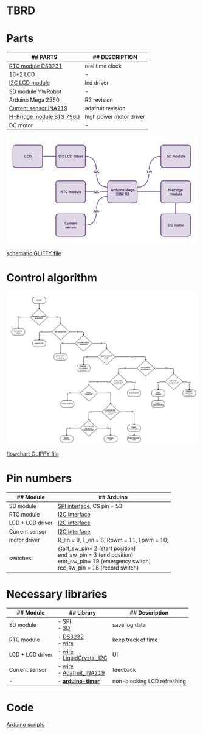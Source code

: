 # TBRD

# Parts
| ## **PARTS**                                                                                                                | ## DESCRIPTION          |
| --------------------------------------------------------------------------------------------------------------------------- | ----------------------- |
| [RTC module DS3231](https://datasheets.maximintegrated.com/en/ds/DS3231.pdf)                                                | real time clock         |
| 16*2 LCD                                                                                                                    | -                       |
| [I2C LCD module](https://opencircuit.shop/resources/file/da88acc1702a90667728fcf4ac9c75c455475706466/I2C-LCD-interface.pdf) | lcd driver              |
| SD module YWRobot                                                                                                           | -                       |
| Arduino Mega 2560                                                                                                           | R3 revision             |
| [Current sensor INA219](https://cdn-learn.adafruit.com/downloads/pdf/adafruit-ina219-current-sensor-breakout.pdf)           | adafruit revision       |
| [H-Bridge module BTS 7960](https://www.handsontec.com/dataspecs/module/BTS7960%20Motor%20Driver.pdf)                        | high power motor driver |
| DC motor                                                                                                                    | -                       |




![Circuit schematic](./circuit.png)

[schematic GLIFFY file](./TBRD_parts.gliffy)





# Control algorithm


![controller flowchart](./algorithm.jpeg)

[flowchart GLIFFY file](./TBRD_control.gliffy)



# Pin numbers
| ## Module        | ## **Arduino**                                                                                                                            |
| ---------------- | ----------------------------------------------------------------------------------------------------------------------------------------- |
| SD module        | [SPI interface](https://www.arduino.cc/en/reference/SPI), CS pin = 53                                                                     |
| RTC module       | [I2C interface](https://www.arduino.cc/en/reference/wire)                                                                                 |
| LCD + LCD driver | [I2C interface](https://www.arduino.cc/en/reference/wire)                                                                                 |
| Current sensor   | [I2C interface](https://www.arduino.cc/en/reference/wire)                                                                                 |
| motor driver     | R_en = 9, L_en = 8, Rpwm = 11,  Lpwm = 10;                                                                                                |
| switches         | start_sw_pin= 2 (start position)<br>end_sw_pin = 3 (end position)<br>emr_sw_pin= 19 (emergency switch)<br>rec_sw_pin = 18 (record switch) |




# Necessary libraries
| ## Module        | ## Library                                                                                                                                                 | ## Description              |
| ---------------- | ---------------------------------------------------------------------------------------------------------------------------------------------------------- | --------------------------- |
| SD module        | - [SPI](https://github.com/arduino/ArduinoCore-avr/tree/master/libraries/SPI)<br>- [SD](https://github.com/arduino-libraries/SD)                           | save log data               |
| RTC module       | - [DS3232](https://github.com/JChristensen/DS3232RTC)<br>- [wire](https://github.com/arduino/ArduinoCore-avr/tree/master/libraries/Wire)                   | keep track of time          |
| LCD + LCD driver | - [wire](https://github.com/arduino/ArduinoCore-avr/tree/master/libraries/Wire)<br>- [LiquidCrystal_I2C](https://github.com/johnrickman/LiquidCrystal_I2C) | UI                          |
| Current sensor   | - [wire](https://github.com/arduino/ArduinoCore-avr/tree/master/libraries/Wire)<br>- [Adafruit_INA219](https://github.com/adafruit/Adafruit_INA219)        | feedback                    |
| -                | - [**arduino-timer**](https://github.com/contrem/arduino-timer)                                                                                            | non-blocking LCD refreshing |





# Code

[Arduino scripts](./TBRD/TBRD.ino)


